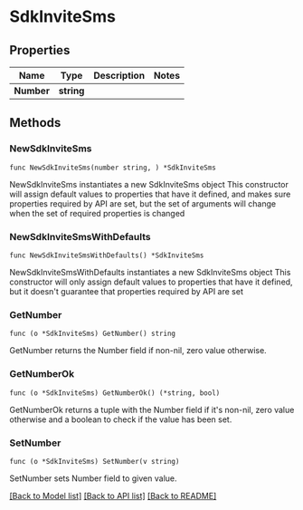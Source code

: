 # SdkInviteSms

## Properties

Name | Type | Description | Notes
------------ | ------------- | ------------- | -------------
**Number** | **string** |  | 

## Methods

### NewSdkInviteSms

`func NewSdkInviteSms(number string, ) *SdkInviteSms`

NewSdkInviteSms instantiates a new SdkInviteSms object
This constructor will assign default values to properties that have it defined,
and makes sure properties required by API are set, but the set of arguments
will change when the set of required properties is changed

### NewSdkInviteSmsWithDefaults

`func NewSdkInviteSmsWithDefaults() *SdkInviteSms`

NewSdkInviteSmsWithDefaults instantiates a new SdkInviteSms object
This constructor will only assign default values to properties that have it defined,
but it doesn't guarantee that properties required by API are set

### GetNumber

`func (o *SdkInviteSms) GetNumber() string`

GetNumber returns the Number field if non-nil, zero value otherwise.

### GetNumberOk

`func (o *SdkInviteSms) GetNumberOk() (*string, bool)`

GetNumberOk returns a tuple with the Number field if it's non-nil, zero value otherwise
and a boolean to check if the value has been set.

### SetNumber

`func (o *SdkInviteSms) SetNumber(v string)`

SetNumber sets Number field to given value.



[[Back to Model list]](../README.md#documentation-for-models) [[Back to API list]](../README.md#documentation-for-api-endpoints) [[Back to README]](../README.md)


